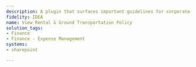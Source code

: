 ```yaml
---
description: A plugin that surfaces important guidelines for corporate travel.
fidelity: IDEA
name: View Rental & Ground Transportation Policy
solution_tags:
- Finance
- Finance - Expense Management
systems:
- sharepoint

---
```

